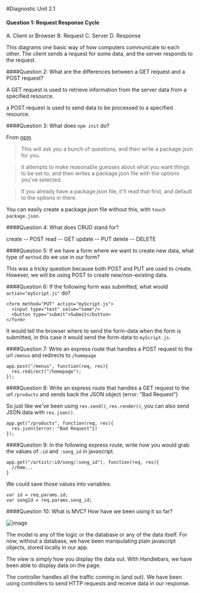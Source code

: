 #Diagnostic Unit 2.1

#### Question 1: Request Response Cycle

A. Client or Browser
B. Request
C. Server
D. Response

This diagrams one basic way of how computers communicate to each other. The client sends a request for some data, and the server responds to the request.

####Question 2: What are the differences between a GET request and a POST request?

A GET request is used to retrieve information from the server data from a specified resource.

a POST request is used to send data to be processed to a specified resource.

####Question 3: What does `npm init` do?

From [npm](https://docs.npmjs.com/cli/init)

>This will ask you a bunch of questions, and then write a package.json for you.

>It attempts to make reasonable guesses about what you want things to be set to, and then writes a package.json file with the options you've selected.

>If you already have a package.json file, it'll read that first, and default to the options in there.

You can easily create a package.json file without this, with `touch package.json`.

####Question 4: What does CRUD stand for?

create   -- POST
read     -- GET
update   -- PUT
delete   -- DELETE

####Question 5: If we have a form where we want to create new data, what type of `method` do we use in our form?

This was a tricky question because both POST and PUT are used to create. However, we will be using POST to create new/non-existing data.  

####Question 6: If the following form was submitted, what would `action="myScript.js"` do?

```
<form method="PUT" action="myScript.js">
  <input type="text" value="name"/>
  <button type="submit">Submit</button>
</form>
```

It would tell the browser where to send the form-data when
the form is submitted, in this case it would send the form-data to `myScript.js`.

####Question 7: Write an express route that handles a POST request to the url `/menus` and redirects to `/homepage`

```
app.post("/menus", function(req, res){
  res.redirect("/homepage");
});
```

####Question 8: Write an express route that handles a GET request to the url `/products` and sends back the JSON object {error: "Bad Request"}

So just like we've been using `res.send()`, `res.render()`, you can also send JSON data with `res.json()`.

```
app.get("/products", function(req, res){
  res.json({error: "Bad Request"})
});
```

####Question 9: In the following express route, write how you would grab the values of `:id` and `:song_id` in javascript.

```
app.get("/artist/:id/song/:song_id"), function(req, res){
  //hmm...
}
```

We could save those values into variables:
```
var id = req.params.id;
var songId = req.params.song_id;
```

####Question 10: What is MVC? How have we been using it so far?

![image](https://upload.wikimedia.org/wikipedia/commons/thumb/a/a0/MVC-Process.svg/200px-MVC-Process.svg.png)

The model is any of the logic or the database or any of the data itself. For now, without a database, we have been manipulating plain javascript objects, stored locally in our app.

The view is simply how you display the data out. With Handlebars, we have been able to display data on the page.

The controller handles all the traffic coming in (and out). We have been using controllers to send HTTP requests and receive data in our response.
